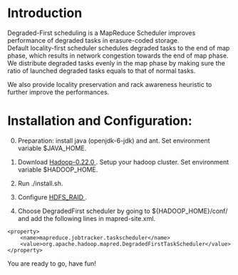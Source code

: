 Introduction
====
Degraded-First scheduling is a MapReduce Scheduler improves 
performance of degraded tasks in erasure-coded storage.  
Default locality-first scheduler schedules degraded tasks to 
the end of map phase, which results in network congestion 
towards the end of map phase.  We distribute degraded tasks 
evenly in the map phase by making sure the ratio of launched 
degraded tasks equals to that of normal tasks. 

We also provide locality preservation and rack awareness 
heuristic to further improve the performances.

Installation and Configuration:
====

0. Preparation: install java (openjdk-6-jdk) and ant. Set environment 
variable $JAVA_HOME.

1. Download [ Hadoop-0.22.0 ](http://archive.apache.org/dist/hadoop/core/hadoop-0.22.0/hadoop-0.22.0.tar.gz). 
Setup your hadoop cluster. Set environment variable $HADOOP_HOME.

2. Run ./install.sh.

3. Configure [ HDFS_RAID ](http://wiki.apache.org/hadoop/HDFS-RAID). 


4. Choose DegradedFirst scheduler by going to ${HADOOP_HOME}/conf/ 
and add the following lines in mapred-site.xml.
```
<property> 
    <name>mapreduce.jobtracker.taskscheduler</name> 
    <value>org.apache.hadoop.mapred.DegradedFirstTaskScheduler</value> 
</property>
```

You are ready to go, have fun!

